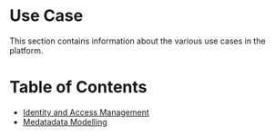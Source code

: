 # Use Case

This section contains information about the various use cases in the platform.

# Table of Contents

- [Identity and Access Management](./iam/README.md)
- [Medatadata Modelling](./metadata_model/README.md)
